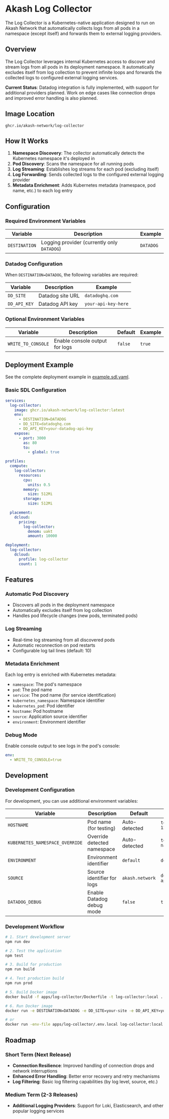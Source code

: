 # Akash Log Collector

The Log Collector is a Kubernetes-native application designed to run on Akash Network that automatically collects logs from all pods in a namespace (except itself) and forwards them to external logging providers.

## Overview

The Log Collector leverages internal Kubernetes access to discover and stream logs from all pods in its deployment namespace. It automatically excludes itself from log collection to prevent infinite loops and forwards the collected logs to configured external logging services.

**Current Status**: Datadog integration is fully implemented, with support for additional providers planned. Work on edge cases like connection drops and improved error handling is also planned.

## Image Location

```
ghcr.io/akash-network/log-collector
```

## How It Works

1. **Namespace Discovery**: The collector automatically detects the Kubernetes namespace it's deployed in
2. **Pod Discovery**: Scans the namespace for all running pods
3. **Log Streaming**: Establishes log streams for each pod (excluding itself)
4. **Log Forwarding**: Sends collected logs to the configured external logging provider
5. **Metadata Enrichment**: Adds Kubernetes metadata (namespace, pod name, etc.) to each log entry

## Configuration

### Required Environment Variables

| Variable      | Description                                 | Example   |
| ------------- | ------------------------------------------- | --------- |
| `DESTINATION` | Logging provider (currently only `DATADOG`) | `DATADOG` |

### Datadog Configuration

When `DESTINATION=DATADOG`, the following variables are required:

| Variable     | Description      | Example             |
| ------------ | ---------------- | ------------------- |
| `DD_SITE`    | Datadog site URL | `datadoghq.com`     |
| `DD_API_KEY` | Datadog API key  | `your-api-key-here` |

### Optional Environment Variables

| Variable           | Description                    | Default | Example |
| ------------------ | ------------------------------ | ------- | ------- |
| `WRITE_TO_CONSOLE` | Enable console output for logs | `false` | `true`  |

## Deployment Example

See the complete deployment example in [example.sdl.yaml](./example.sdl.yaml).

### Basic SDL Configuration

```yaml
services:
  log-collector:
    image: ghcr.io/akash-network/log-collector:latest
    env:
      - DESTINATION=DATADOG
      - DD_SITE=datadoghq.com
      - DD_API_KEY=your-datadog-api-key
    expose:
      - port: 3000
        as: 80
        to:
          - global: true

profiles:
  compute:
    log-collector:
      resources:
        cpu:
          units: 0.5
        memory:
          size: 512Mi
        storage:
          size: 512Mi

  placement:
    dcloud:
      pricing:
        log-collector:
          denom: uakt
          amount: 10000

deployment:
  log-collector:
    dcloud:
      profile: log-collector
      count: 1
```

## Features

### Automatic Pod Discovery

- Discovers all pods in the deployment namespace
- Automatically excludes itself from log collection
- Handles pod lifecycle changes (new pods, terminated pods)

### Log Streaming

- Real-time log streaming from all discovered pods
- Automatic reconnection on pod restarts
- Configurable log tail lines (default: 10)

### Metadata Enrichment

Each log entry is enriched with Kubernetes metadata:

- `namespace`: The pod's namespace
- `pod`: The pod name
- `service`: The pod name (for service identification)
- `kubernetes_namespace`: Namespace identifier
- `kubernetes_pod`: Pod identifier
- `hostname`: Pod hostname
- `source`: Application source identifier
- `environment`: Environment identifier

### Debug Mode

Enable console output to see logs in the pod's console:

```yaml
env:
  - WRITE_TO_CONSOLE=true
```

## Development

### Development Configuration

For development, you can use additional environment variables:

| Variable                        | Description                 | Default         | Example           |
| ------------------------------- | --------------------------- | --------------- | ----------------- |
| `HOSTNAME`                      | Pod name (for testing)      | Auto-detected   | `test-pod-123`    |
| `KUBERNETES_NAMESPACE_OVERRIDE` | Override detected namespace | Auto-detected   | `test-namespace`  |
| `ENVIRONMENT`                   | Environment identifier      | `default`       | `development`     |
| `SOURCE`                        | Source identifier for logs  | `akash.network` | `dev-application` |
| `DATADOG_DEBUG`                 | Enable Datadog debug mode   | `false`         | `true`            |

### Development Workflow

```bash
# 1. Start development server
npm run dev

# 2. Test the application
npm test

# 3. Build for production
npm run build

# 4. Test production build
npm run prod

# 5. Build Docker image
docker build -f apps/log-collector/Dockerfile -t log-collector:local .

# 6. Run Docker image
docker run -e DESTINATION=DATADOG -e DD_SITE=your-site -e DD_API_KEY=your-key log-collector:local

# or
docker run -env-file apps/log-collector/.env.local log-collector:local

```

## Roadmap

### Short Term (Next Release)

- **Connection Resilience**: Improved handling of connection drops and network interruptions
- **Enhanced Error Handling**: Better error recovery and retry mechanisms
- **Log Filtering**: Basic log filtering capabilities (by log level, source, etc.)

### Medium Term (2-3 Releases)

- **Additional Logging Providers**: Support for Loki, Elasticsearch, and other popular logging services
